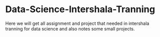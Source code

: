 # Data-Science-Intershala-Tranning
Here we will get all assignment and project that needed in intershala tranning for data science and also notes some small projects.
